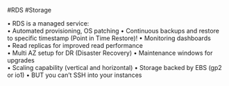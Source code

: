 #RDS #Storage 

• RDS is a managed service:  
	• Automated provisioning, OS patching
	• Continuous backups and restore to specific timestamp (Point in Time Restore)! • Monitoring dashboards  
	• Read replicas for improved read performance  
	• Multi AZ setup for DR (Disaster Recovery)
	• Maintenance windows for upgrades  
	• Scaling capability (vertical and horizontal) • Storage backed by EBS (gp2 or io1)
• BUT you can’t SSH into your instances
